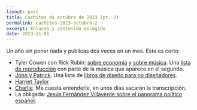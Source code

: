 ```yaml
---
layout: post
title: Cachitos de octubre de 2023 (pt. 2)
permalink: cachitos-2023-octubre-2
excerpt: Enlaces y contenido escogido
date: 2023-11-01
---
```


Un año sin poner nada y publicas dos veces en un mes. Este es corto:

- Tyler Cowen con Rick Rubin: [sobre economía](https://open.spotify.com/episode/2jt4XZE7epYllID0yAINky?si=92527ad6acaf483c) y [sobre música](https://open.spotify.com/episode/5d5B4VfnRZJc59yJXhA1Hb?si=69d7b818c8c245b3). Una [lista de reproducción](https://open.spotify.com/playlist/1FitdHb1eQ3Jc27lebhjd3?si=39d2437563104def) con parte de la música que aparece en el segundo.
- [John y Patrick](https://open.spotify.com/episode/3nYbfxpjjJeISlFxNrtZjN?si=d84e6340acca40e1). Una lista de [libros de diseño para no diseñadores](https://www.stripe.press/recommended/design-books.html).
- [Harriet Taylor](https://www.commonreader.co.uk/p/stop-ignoring-harriet-taylor-shes)
- [Charlie](https://open.spotify.com/episode/5bSdpI3CYrpCvBNXVQBHFY?si=_wJZbB4gRP-aDlQIIlkVuQ). Me cuesta entenderle, en unos días sacarán la transcripción.
- La obligada: [Jesús Fernández Villaverde sobre el panorama político español](https://www.youtube.com/live/nLKsPOFLGgU).